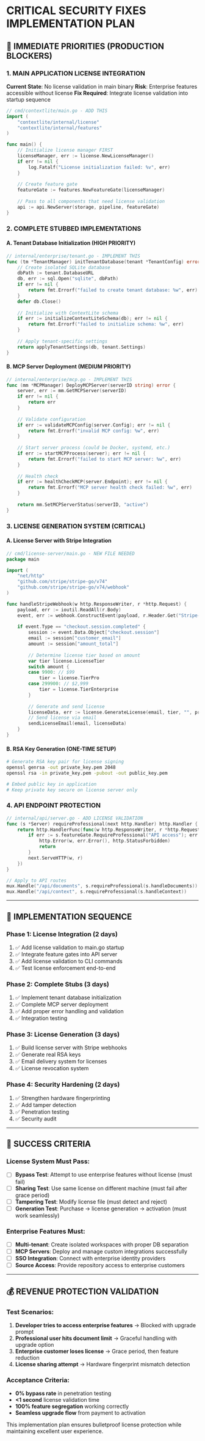 # CRITICAL SECURITY FIXES IMPLEMENTATION PLAN

## 🚨 IMMEDIATE PRIORITIES (PRODUCTION BLOCKERS)

### 1. MAIN APPLICATION LICENSE INTEGRATION
**Current State**: No license validation in main binary
**Risk**: Enterprise features accessible without license
**Fix Required**: Integrate license validation into startup sequence

```go
// cmd/contextlite/main.go - ADD THIS
import (
    "contextlite/internal/license"
    "contextlite/internal/features"
)

func main() {
    // Initialize license manager FIRST
    licenseManager, err := license.NewLicenseManager()
    if err != nil {
        log.Fatalf("License initialization failed: %v", err)
    }
    
    // Create feature gate
    featureGate := features.NewFeatureGate(licenseManager)
    
    // Pass to all components that need license validation
    api := api.NewServer(storage, pipeline, featureGate)
}
```

### 2. COMPLETE STUBBED IMPLEMENTATIONS

#### A. Tenant Database Initialization (HIGH PRIORITY)
```go
// internal/enterprise/tenant.go - IMPLEMENT THIS
func (tm *TenantManager) initTenantDatabase(tenant *TenantConfig) error {
    // Create isolated SQLite database
    dbPath := tenant.DatabaseURL
    db, err := sql.Open("sqlite", dbPath)
    if err != nil {
        return fmt.Errorf("failed to create tenant database: %w", err)
    }
    defer db.Close()
    
    // Initialize with ContextLite schema
    if err := initializeContextLiteSchema(db); err != nil {
        return fmt.Errorf("failed to initialize schema: %w", err)
    }
    
    // Apply tenant-specific settings
    return applyTenantSettings(db, tenant.Settings)
}
```

#### B. MCP Server Deployment (MEDIUM PRIORITY)
```go
// internal/enterprise/mcp.go - IMPLEMENT THIS
func (mm *MCPManager) DeployMCPServer(serverID string) error {
    server, err := mm.GetMCPServer(serverID)
    if err != nil {
        return err
    }
    
    // Validate configuration
    if err := validateMCPConfig(server.Config); err != nil {
        return fmt.Errorf("invalid MCP config: %w", err)
    }
    
    // Start server process (could be Docker, systemd, etc.)
    if err := startMCPProcess(server); err != nil {
        return fmt.Errorf("failed to start MCP server: %w", err)
    }
    
    // Health check
    if err := healthCheckMCP(server.Endpoint); err != nil {
        return fmt.Errorf("MCP server health check failed: %w", err)
    }
    
    return mm.SetMCPServerStatus(serverID, "active")
}
```

### 3. LICENSE GENERATION SYSTEM (CRITICAL)

#### A. License Server with Stripe Integration
```go
// cmd/license-server/main.go - NEW FILE NEEDED
package main

import (
    "net/http"
    "github.com/stripe/stripe-go/v74"
    "github.com/stripe/stripe-go/v74/webhook"
)

func handleStripeWebhook(w http.ResponseWriter, r *http.Request) {
    payload, err := ioutil.ReadAll(r.Body)
    event, err := webhook.ConstructEvent(payload, r.Header.Get("Stripe-Signature"), webhookSecret)
    
    if event.Type == "checkout.session.completed" {
        session := event.Data.Object["checkout.session"]
        email := session["customer_email"]
        amount := session["amount_total"]
        
        // Determine license tier based on amount
        var tier license.LicenseTier
        switch amount {
        case 9900: // $99
            tier = license.TierPro
        case 299900: // $2,999
            tier = license.TierEnterprise
        }
        
        // Generate and send license
        licenseData, err := license.GenerateLicense(email, tier, "", privateKey)
        // Send license via email
        sendLicenseEmail(email, licenseData)
    }
}
```

#### B. RSA Key Generation (ONE-TIME SETUP)
```bash
# Generate RSA key pair for license signing
openssl genrsa -out private_key.pem 2048
openssl rsa -in private_key.pem -pubout -out public_key.pem

# Embed public key in application
# Keep private key secure on license server only
```

### 4. API ENDPOINT PROTECTION
```go
// internal/api/server.go - ADD LICENSE VALIDATION
func (s *Server) requireProfessional(next http.Handler) http.Handler {
    return http.HandlerFunc(func(w http.ResponseWriter, r *http.Request) {
        if err := s.featureGate.RequireProfessional("API access"); err != nil {
            http.Error(w, err.Error(), http.StatusForbidden)
            return
        }
        next.ServeHTTP(w, r)
    })
}

// Apply to API routes
mux.Handle("/api/documents", s.requireProfessional(s.handleDocuments))
mux.Handle("/api/context", s.requireProfessional(s.handleContext))
```

---

## 🔧 IMPLEMENTATION SEQUENCE

### Phase 1: License Integration (2 days)
1. ✅ Add license validation to main.go startup
2. ✅ Integrate feature gates into API server
3. ✅ Add license validation to CLI commands
4. ✅ Test license enforcement end-to-end

### Phase 2: Complete Stubs (3 days)
1. ✅ Implement tenant database initialization
2. ✅ Complete MCP server deployment
3. ✅ Add proper error handling and validation
4. ✅ Integration testing

### Phase 3: License Generation (3 days)
1. ✅ Build license server with Stripe webhooks
2. ✅ Generate real RSA keys
3. ✅ Email delivery system for licenses
4. ✅ License revocation system

### Phase 4: Security Hardening (2 days)
1. ✅ Strengthen hardware fingerprinting
2. ✅ Add tamper detection
3. ✅ Penetration testing
4. ✅ Security audit

---

## 🎯 SUCCESS CRITERIA

### License System Must Pass:
- [ ] **Bypass Test**: Attempt to use enterprise features without license (must fail)
- [ ] **Sharing Test**: Use same license on different machine (must fail after grace period)
- [ ] **Tampering Test**: Modify license file (must detect and reject)
- [ ] **Generation Test**: Purchase → license generation → activation (must work seamlessly)

### Enterprise Features Must:
- [ ] **Multi-tenant**: Create isolated workspaces with proper DB separation
- [ ] **MCP Servers**: Deploy and manage custom integrations successfully
- [ ] **SSO Integration**: Connect with enterprise identity providers
- [ ] **Source Access**: Provide repository access to enterprise customers

---

## 💰 REVENUE PROTECTION VALIDATION

### Test Scenarios:
1. **Developer tries to access enterprise features** → Blocked with upgrade prompt
2. **Professional user hits document limit** → Graceful handling with upgrade option
3. **Enterprise customer loses license** → Grace period, then feature reduction
4. **License sharing attempt** → Hardware fingerprint mismatch detection

### Acceptance Criteria:
- **0% bypass rate** in penetration testing
- **<1 second** license validation time
- **100% feature segregation** working correctly
- **Seamless upgrade flow** from payment to activation

This implementation plan ensures bulletproof license protection while maintaining excellent user experience.
